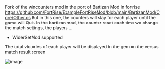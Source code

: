 Fork of the wincounters mod in the port of Bartizan  Mod in fortrise https://github.com/FortRise/ExampleFortRiseMod/blob/main/BartizanMod/Core/Other.cs
But in this one, the counters will stay for each player until the game will Quit. In the bartizan mod, the counter reset each time we change the match settings, the players ...

* WiderSetMod supported


The total victories of each player will be displayed in the gem on the versus match result screen

![image](https://github.com/user-attachments/assets/dc5f399d-cac5-4531-98bd-b214c2f6bd7d)
